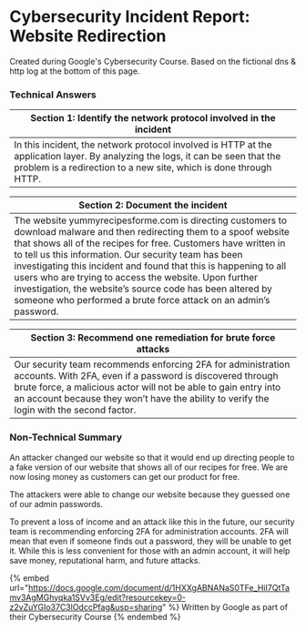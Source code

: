 # Cybersecurity Incident Report: Website Redirection

Created during Google's Cybersecurity Course. Based on the fictional dns & http log at the bottom of this page. 

### Technical Answers

| Section 1: Identify the network protocol involved in the incident                                                                                                                                     |
| ----------------------------------------------------------------------------------------------------------------------------------------------------------------------------------------------------- |
| In this incident, the network protocol involved is HTTP at the application layer. By analyzing the logs, it can be seen that the problem is a redirection to a new site, which is done through HTTP.  |

| Section 2: Document the incident                                                                                                                                                                                                                                                                                                                                                                                                                                                                                  |
| ----------------------------------------------------------------------------------------------------------------------------------------------------------------------------------------------------------------------------------------------------------------------------------------------------------------------------------------------------------------------------------------------------------------------------------------------------------------------------------------------------------------- |
| The website yummyrecipesforme.com is directing customers to download malware and then redirecting them to a spoof website that shows all of the recipes for free. Customers have written in to tell us this information. Our security team has been investigating this incident and found that this is happening to all users who are trying to access the website. Upon further investigation, the website’s source code has been altered by someone who performed a brute force attack on an admin’s password.  |

| Section 3: Recommend one remediation for brute force attacks                                                                                                                                                                                                                              |
| ----------------------------------------------------------------------------------------------------------------------------------------------------------------------------------------------------------------------------------------------------------------------------------------- |
| Our security team recommends enforcing 2FA for administration accounts. With 2FA, even if a password is discovered through brute force, a malicious actor will not be able to gain entry into an account because they won’t have the ability to verify the login with the second factor.  |

### Non-Technical Summary

An attacker changed our website so that it would end up directing people to a fake version of our website that shows all of our recipes for free. We are now losing money as customers can get our product for free.&#x20;

The attackers were able to change our website because they guessed one of our admin passwords.&#x20;

To prevent a loss of income and an attack like this in the future, our security team is recommending enforcing 2FA for administration accounts. 2FA will mean that even if someone finds out a password, they will be unable to get it. While this is less convenient for those with an admin account, it will help save money, reputational harm, and future attacks.&#x20;

{% embed url="https://docs.google.com/document/d/1HXXgABNANaS0TFe_HiI7QtTamv3AgMGhyqka1SVv3Eg/edit?resourcekey=0-z2vZuYGIo37C3lOdccPfag&usp=sharing" %}
Written by Google as part of their Cybersecurity Course
{% endembed %}
